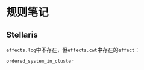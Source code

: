 # 规则笔记

## Stellaris

`effects.log`中不存在，但`effects.cwt`中存在的`effect`：

```
ordered_system_in_cluster
```